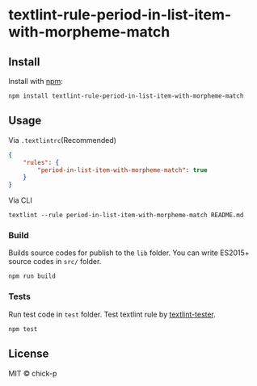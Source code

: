 # textlint-rule-period-in-list-item-with-morpheme-match



## Install

Install with [npm](https://www.npmjs.com/):

    npm install textlint-rule-period-in-list-item-with-morpheme-match

## Usage

Via `.textlintrc`(Recommended)

```json
{
    "rules": {
        "period-in-list-item-with-morpheme-match": true
    }
}
```

Via CLI

```
textlint --rule period-in-list-item-with-morpheme-match README.md
```

### Build

Builds source codes for publish to the `lib` folder.
You can write ES2015+ source codes in `src/` folder.

    npm run build

### Tests

Run test code in `test` folder.
Test textlint rule by [textlint-tester](https://github.com/textlint/textlint-tester).

    npm test

## License

MIT © chick-p

